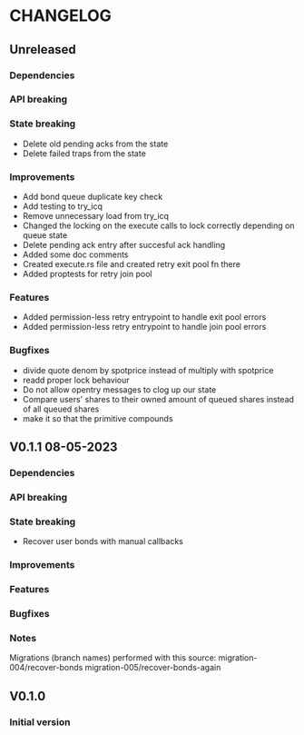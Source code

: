 # CHANGELOG

## Unreleased

### Dependencies

### API breaking

### State breaking

- Delete old pending acks from the state
- Delete failed traps from the state

### Improvements

- Add bond queue duplicate key check
- Add testing to try_icq
- Remove unnecessary load from try_icq
- Changed the locking on the execute calls to lock correctly depending on queue state
- Delete pending ack entry after succesful ack handling
- Added some doc comments
- Created execute.rs file and created retry exit pool fn there
- Added proptests for retry join pool

### Features

- Added permission-less retry entrypoint to handle exit pool errors
- Added permission-less retry entrypoint to handle join pool errors

### Bugfixes

- divide quote denom by spotprice instead of multiply with spotprice
- readd proper lock behaviour
- Do not allow opentry messages to clog up our state
- Compare users' shares to their owned amount of queued shares instead of all queued shares
- make it so that the primitive compounds

## V0.1.1 08-05-2023

### Dependencies

### API breaking

### State breaking

- Recover user bonds with manual callbacks

### Improvements

### Features

### Bugfixes

### Notes

Migrations (branch names) performed with this source:
migration-004/recover-bonds
migration-005/recover-bonds-again

## V0.1.0

### Initial version
